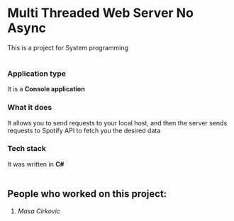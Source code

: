 # Multi Threaded Web Server No Async
This is a project for System programming
<br>
<br>

### Application type
It is a **Console application** 
<br>

### What it does
It allows you to send requests to your local host, and then the server sends requests to Spotify API to fetch you the desired data

### Tech stack
It was written in **C#**
<br>
<br>

## People who worked on this project:
1. _Masa Cirkovic_
